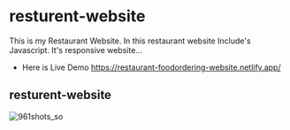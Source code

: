 # resturent-website

This is my Restaurant Website. In this restaurant website Include's Javascript. It's responsive website...

- Here is Live Demo https://restaurant-foodordering-website.netlify.app/

## resturent-website

![961shots_so](https://github.com/Raghul26/resturent-website/assets/90317197/a81384f0-7ab4-4d55-ac6e-0bc21f68ffb4)










